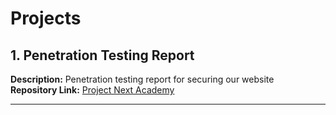 # Projects

## 1. Penetration Testing Report  
**Description:** Penetration testing report for securing our website  
**Repository Link:** [Project Next Academy](https://github.com/NouraAyman20/Test-app.git)

---


